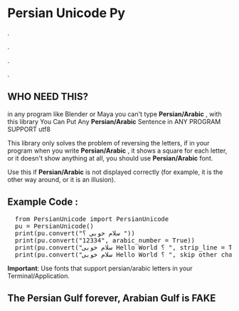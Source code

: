 # Persian Unicode Py 
.

.

.

.
## WHO NEED THIS?

in any program like Blender or Maya you can't type **Persian/Arabic** , with this library You Can Put Any **Persian/Arabic** Sentence in ANY PROGRAM SUPPORT utf8


This library only solves the problem of reversing the letters, if in your program when you write **Persian/Arabic** , it shows a square for each letter, or it doesn't show anything at all, you should use **Persian/Arabic** font.

Use this if **Persian/Arabic** is not displayed correctly (for example, it is the other way around, or it is an illusion).


## Example Code :
<pre>
  from PersianUnicode import PersianUnicode
  pu = PersianUnicode()
  print(pu.convert("سلام خوبی ؟ "))                                       # Common Use 
  print(pu.convert("12334", arabic_number = True))                      # replace EN number with Arabic Number
  print(pu.convert("سلام خوبی Hello World ؟ ", strip_line = True))        # Use strip() in every line
  print(pu.convert("سلام خوبی Hello World ؟ ", skip_other_char = True))   # skip char exclude persian/arabic, "skip_other_char" skip EN letters too
</pre>

**Important**: Use fonts that support persian/arabic letters in your Terminal/Application.




## The Persian Gulf forever, Arabian Gulf is FAKE
